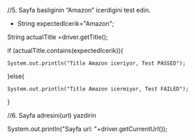 //5. Sayfa basliginin “Amazon” icerdigini test edin.
- String expectedIcerik="Amazon";

String actualTitle =driver.getTitle();

if (actualTitle.contains(expectedIcerik)){

    System.out.println("Title Amazon iceriyor, Test PASSED");

}else{

    System.out.println("Title Amazon icermiyor, Test FAILED");

}

//6. Sayfa adresini(url) yazdirin

System.out.println("Sayfa url: "+driver.getCurrentUrl());
